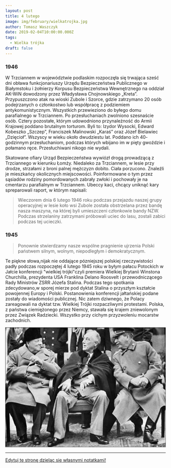 ```yaml
---
layout: post
title: 4 lutego
image: img/february/wielkatrojka.jpg
author: Tomasz Waszczyk
date: 2019-02-04T10:00:00.000Z
tags:
  - Wielka trójka
draft: false
---
```


### 1946

W Trzciannem w województwie podlaskim rozpoczęła się trwająca sześć dni obława funkcjonariuszy Urzędu Bezpieczeństwa Publicznego w Białymstoku i żołnierzy Korpusu Bezpieczeństwa Wewnętrznego na oddział AK-WiN dowodzony przez Władysława Chojnowskiego „Kreta”.
Przypuszczono atak na wioski Zubole i Szorce, gdzie zatrzymano 20 osób podejrzanych o członkostwo lub współpracę z podziemiem antykomunistycznym. Wszystkich przewieziono do byłego domu parafialnego w Trzciannem. Po przesłuchaniach zwolniono szesnaście osób. Cztery pozostałe, którym udowodniono przynależność do Armii Krajowej poddano brutalnym torturom. Byli to: Izydor Wysocki, Edward Kobeszko „Szczep”, Franciszek Malinowski „Karaś” oraz Józef Bielawiec „Dzięcioł”. Wszyscy w wieku około dwudziestu lat. Poddano ich 40- godzinnym przesłuchaniom, podczas których wbijano im w pięty gwoździe i połamano ręce. Przesłuchiwani nikogo nie wydali.

Skatowane ofiary Urząd Bezpieczeństwa wywiózł drogą prowadzącą z Trzciannego w kierunku Łomży. Niedaleko za Trzciannem, w lesie przy drodze, strzałami z broni palnej mężczyzn dobito. Ciała porzucono. Znaleźli je mieszkańcy okolicznych miejscowości. Poinformowane o tym przez sąsiadów rodziny pomordowanych zabrały zwłoki i pochowały je na cmentarzu parafialnym w Trzciannem.
Ubeccy kaci, chcący uniknąć kary spreparowali raport, w którym napisali:
> Wieczorem dnia 6 lutego 1946 roku podczas przejazdu naszej grupy operacyjnej w lesie koło wsi Zubole została obstrzelana przez bandę nasza maszyna, na której byli umieszczeni członkowie bandy NZW. Podczas strzelaniny zatrzymani próbowali uciec do lasu, zostali zabici podczas tej ucieczki.

### 1945

> Ponownie stwierdzamy nasze wspólne pragnienie ujrzenia Polski państwem silnym, wolnym, niepodległym i demokratycznym.

Te piękne słowa,nijak nie oddające pózniejszej polskiej rzeczywistości padły podczas rozpoczętej 4 lutego 1945 roku w byłym pałacu Potockich w Jałcie konferencji "wielkiej trójki"czyli premiera Wielkiej Brytanii Winstona Churchilla, prezydenta USA Franklina Delano Roosvelt i przewodniczącego Rady Ministrów ZSRR Józefa Stalina.
Podczas tego spotkania zdecydowano,w sporej mierze pod dyktat Stalina o przyszłym kształcie powojennej Europy i Polski.
Postanowienia konferencji jałtańskiej podane
zostały do wiadomości publicznej. Nic zatem
dziwnego, że Polacy zareagowali na dyktat tzw.
Wielkiej Trójki rozpaczliwymi protestami. Polska, z państwa ciemiężonego przez Niemcy, stawała się krajem zniewolonym przez Związek
Radziecki. Wszystko przy cichym przyzwoleniu
mocarstw zachodnich.

<img src="./img/february/wielkatrojka.jpg"/><br>

---

<a href="https://github.com/TomaszWaszczyk/historia.waszczyk.com/edit/master/src/content/february-4.md" target="_blank">Edytuj tę stronę dzieląc się własnymi notatkami!</a>
